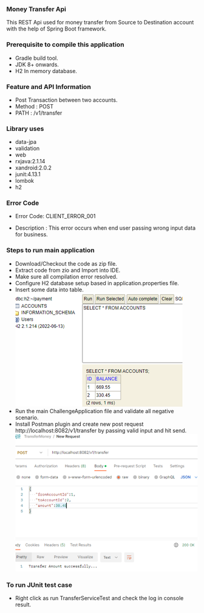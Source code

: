 
### Money Transfer Api
This REST Api used for money transfer from Source to Destination account with the help of Spring Boot framework.

### Prerequisite to compile this application
* Gradle build tool.
* JDK 8+ onwards.
* H2 In memory database.

### Feature and API Information

* Post Transaction between two accounts.
* Method : POST
* PATH   : /v1/transfer

### Library uses

* data-jpa
* validation
* web
* rxjava:2.1.14
* xandroid:2.0.2
* junit:4.13.1
* lombok
* h2
### Error Code
* Error Code: CLIENT_ERROR_001

* Description : This error occurs when end user passing wrong input data for business.

### Steps to run main application
* Download/Checkout the code as zip file.
* Extract code from zio and Import into IDE.
* Make sure all compilation error resolved.
* Configure H2 database setup based in application.properties file.
* Insert some data into table.
![img_1.png](img_1.png)
* Run the main ChallengeApplication file and validate all negative scenario.
* Install Postman plugin and create new post request http://localhost:8082/v1/transfer by passing valid input and hit send.
![img.png](img.png)

### To run JUnit test case 

* Right click as run TransferServiceTest and check the log in console result.